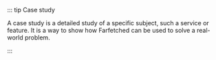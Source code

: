 ::: tip Case study

A case study is a detailed study of a specific subject, such a service or feature. It is a way to show how Farfetched can be used to solve a real-world problem.

:::
